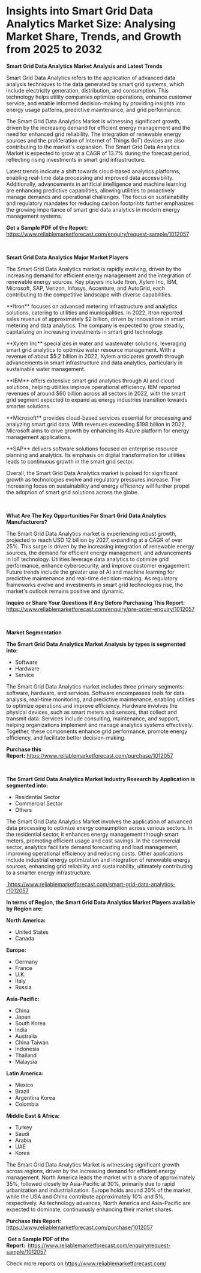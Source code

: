 <p><h1>Insights into Smart Grid Data Analytics Market Size: Analysing Market Share, Trends, and Growth from 2025 to 2032</h1></p><p><strong>Smart Grid Data Analytics Market Analysis and Latest Trends</strong></p>
<p><p>Smart Grid Data Analytics refers to the application of advanced data analysis techniques to the data generated by smart grid systems, which include electricity generation, distribution, and consumption. This technology helps utility companies optimize operations, enhance customer service, and enable informed decision-making by providing insights into energy usage patterns, predictive maintenance, and grid performance.</p><p>The Smart Grid Data Analytics Market is witnessing significant growth, driven by the increasing demand for efficient energy management and the need for enhanced grid reliability. The integration of renewable energy sources and the proliferation of Internet of Things (IoT) devices are also contributing to the market's expansion. The Smart Grid Data Analytics Market is expected to grow at a CAGR of 13.7% during the forecast period, reflecting rising investments in smart grid infrastructure.</p><p>Latest trends indicate a shift towards cloud-based analytics platforms, enabling real-time data processing and improved data accessibility. Additionally, advancements in artificial intelligence and machine learning are enhancing predictive capabilities, allowing utilities to proactively manage demands and operational challenges. The focus on sustainability and regulatory mandates for reducing carbon footprints further emphasizes the growing importance of smart grid data analytics in modern energy management systems.</p></p>
<p><strong>Get a Sample PDF of the Report:&nbsp;</strong> <a href="https://www.reliablemarketforecast.com/enquiry/request-sample/1012057?utm_campaign=3100&utm_medium=2&utm_source=Github&utm_content=ia&utm_term=06032025&utm_id=smart-grid-data-analytics">https://www.reliablemarketforecast.com/enquiry/request-sample/1012057</a></p>
<p>&nbsp;</p>
<p><strong>Smart Grid Data Analytics Major Market Players</strong></p>
<p><p>The Smart Grid Data Analytics market is rapidly evolving, driven by the increasing demand for efficient energy management and the integration of renewable energy sources. Key players include Itron, Xylem Inc, IBM, Microsoft, SAP, Verizon, Infosys, Accenture, and AutoGrid, each contributing to the competitive landscape with diverse capabilities.</p><p>**Itron** focuses on advanced metering infrastructure and analytics solutions, catering to utilities and municipalities. In 2022, Itron reported sales revenue of approximately $2 billion, driven by innovations in smart metering and data analytics. The company is expected to grow steadily, capitalizing on increasing investments in smart grid technology.</p><p>**Xylem Inc** specializes in water and wastewater solutions, leveraging smart grid analytics to optimize water resource management. With a revenue of about $5.2 billion in 2022, Xylem anticipates growth through advancements in smart infrastructure and data analytics, particularly in sustainable water management.</p><p>**IBM** offers extensive smart grid analytics through AI and cloud solutions, helping utilities improve operational efficiency. IBM reported revenues of around $60 billion across all sectors in 2022, with the smart grid segment expected to expand as energy industries transition towards smarter solutions.</p><p>**Microsoft** provides cloud-based services essential for processing and analyzing smart grid data. With revenues exceeding $198 billion in 2022, Microsoft aims to drive growth by enhancing its Azure platform for energy management applications.</p><p>**SAP** delivers software solutions focused on enterprise resource planning and analytics. Its emphasis on digital transformation for utilities leads to continuous growth in the smart grid sector.</p><p>Overall, the Smart Grid Data Analytics market is poised for significant growth as technologies evolve and regulatory pressures increase. The increasing focus on sustainability and energy efficiency will further propel the adoption of smart grid solutions across the globe.</p></p>
<p>&nbsp;</p>
<p><strong>What Are The Key Opportunities For Smart Grid Data Analytics Manufacturers?</strong></p>
<p><p>The Smart Grid Data Analytics market is experiencing robust growth, projected to reach USD 12 billion by 2027, expanding at a CAGR of over 25%. This surge is driven by the increasing integration of renewable energy sources, the demand for efficient energy management, and advancements in IoT technology. Utilities leverage data analytics to optimize grid performance, enhance cybersecurity, and improve customer engagement. Future trends include the greater use of AI and machine learning for predictive maintenance and real-time decision-making. As regulatory frameworks evolve and investments in smart grid technologies rise, the market's outlook remains positive and dynamic.</p></p>
<p><strong>Inquire or Share Your Questions If Any Before Purchasing This Report:</strong> <a href="https://www.reliablemarketforecast.com/enquiry/pre-order-enquiry/1012057?utm_campaign=3100&utm_medium=2&utm_source=Github&utm_content=ia&utm_term=06032025&utm_id=smart-grid-data-analytics">https://www.reliablemarketforecast.com/enquiry/pre-order-enquiry/1012057</a></p>
<p>&nbsp;</p>
<p><strong>Market Segmentation</strong></p>
<p><strong>The Smart Grid Data Analytics Market Analysis by types is segmented into:</strong></p>
<p><ul><li>Software</li><li>Hardware</li><li>Service</li></ul></p>
<p><p>The Smart Grid Data Analytics market includes three primary segments: software, hardware, and services. Software encompasses tools for data analysis, real-time monitoring, and predictive maintenance, enabling utilities to optimize operations and improve efficiency. Hardware involves the physical devices, such as smart meters and sensors, that collect and transmit data. Services include consulting, maintenance, and support, helping organizations implement and manage analytics systems effectively. Together, these components enhance grid performance, promote energy efficiency, and facilitate better decision-making.</p></p>
<p><strong>Purchase this Report:&nbsp;</strong><a href="https://www.reliablemarketforecast.com/purchase/1012057?utm_campaign=3100&utm_medium=2&utm_source=Github&utm_content=ia&utm_term=06032025&utm_id=smart-grid-data-analytics">https://www.reliablemarketforecast.com/purchase/1012057</a></p>
<p>&nbsp;</p>
<p><strong>The Smart Grid Data Analytics Market Industry Research by Application is segmented into:</strong></p>
<p><ul><li>Residential Sector</li><li>Commercial Sector</li><li>Others</li></ul></p>
<p><p>The Smart Grid Data Analytics Market involves the application of advanced data processing to optimize energy consumption across various sectors. In the residential sector, it enhances energy management through smart meters, promoting efficient usage and cost savings. In the commercial sector, analytics facilitate demand forecasting and load management, improving operational efficiency and reducing costs. Other applications include industrial energy optimization and integration of renewable energy sources, enhancing grid reliability and sustainability, ultimately contributing to a smarter energy infrastructure.</p></p>
<p><a href="https://www.reliablemarketforecast.com/smart-grid-data-analytics-r1012057?utm_campaign=3100&utm_medium=2&utm_source=Github&utm_content=ia&utm_term=06032025&utm_id=smart-grid-data-analytics">&nbsp;https://www.reliablemarketforecast.com/smart-grid-data-analytics-r1012057</a></p>
<p><strong>In terms of Region, the Smart Grid Data Analytics Market Players available by Region are:</strong></p>
<p>
    <p> <strong> North America: </strong>
        <ul>
            <li>United States</li>
            <li>Canada</li>
        </ul>
        </p> 
    <p> <strong> Europe: </strong>
        <ul>
            <li>Germany</li>
            <li>France</li>
            <li>U.K.</li>
            <li>Italy</li>
            <li>Russia</li>
        </ul>
        </p> 
    <p> <strong> Asia-Pacific: </strong>
        <ul>
            <li>China</li>
            <li>Japan</li>
            <li>South Korea</li>
            <li>India</li>
            <li>Australia</li>
            <li>China Taiwan</li>
            <li>Indonesia</li>
            <li>Thailand</li>
            <li>Malaysia</li>
        </ul>
        </p> 
    <p> <strong> Latin America: </strong>
        <ul>
            <li>Mexico</li>
            <li>Brazil</li>
            <li>Argentina Korea</li>
            <li>Colombia</li>
        </ul>
        </p> 
    <p> <strong> Middle East & Africa: </strong>
        <ul>
            <li>Turkey</li>
            <li>Saudi</li>
            <li>Arabia</li>
            <li>UAE</li>
            <li>Korea</li>
        </ul>
    </p>
    </p>
<p><p>The Smart Grid Data Analytics Market is witnessing significant growth across regions, driven by the increasing demand for efficient energy management. North America leads the market with a share of approximately 35%, followed closely by Asia-Pacific at 30%, primarily due to rapid urbanization and industrialization. Europe holds around 20% of the market, while the USA and China contribute approximately 10% and 5%, respectively. As technology advances, North America and Asia-Pacific are expected to dominate, continuously enhancing their market shares.</p></p>
<p><strong>Purchase this Report: </strong><a href="https://www.reliablemarketforecast.com/purchase/1012057?utm_campaign=3100&utm_medium=2&utm_source=Github&utm_content=ia&utm_term=06032025&utm_id=smart-grid-data-analytics">https://www.reliablemarketforecast.com/purchase/1012057</a></p>
<p>&nbsp;<strong>Get a Sample PDF of the Report:&nbsp;&nbsp;</strong><a href="https://www.reliablemarketforecast.com/enquiry/request-sample/1012057?utm_campaign=3100&utm_medium=2&utm_source=Github&utm_content=ia&utm_term=06032025&utm_id=smart-grid-data-analytics">https://www.reliablemarketforecast.com/enquiry/request-sample/1012057</a></p>
<p><strong></strong></p>
<p>Check more reports on <a href="https://www.reliablemarketforecast.com/?utm_campaign=3100&utm_medium=2&utm_source=Github&utm_content=ia&utm_term=06032025&utm_id=smart-grid-data-analytics">https://www.reliablemarketforecast.com/</a></p>
